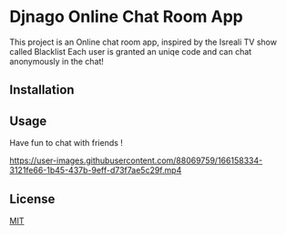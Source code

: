 # Djnago Online Chat Room App

This project is an Online chat room app, inspired by the Isreali TV show called Blacklist
Each user is granted an uniqe code and can chat anonymously in the chat!

## Installation


## Usage

Have fun to chat with friends !

https://user-images.githubusercontent.com/88069759/166158334-3121fe66-1b45-437b-9eff-d73f7ae5c29f.mp4

## License
[MIT](https://choosealicense.com/licenses/mit/)

